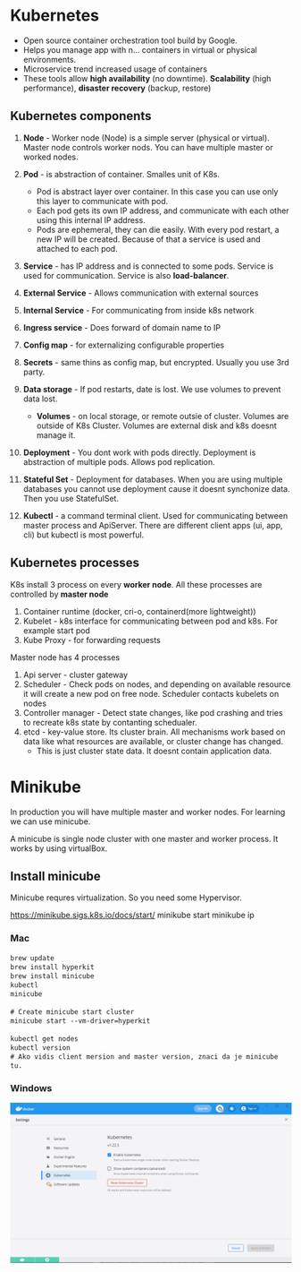 # Kubernetes
- Open source container orchestration tool build by Google.
- Helps you manage app with n... containers in virtual or physical environments.
- Microservice trend increased usage of containers
- These tools allow **high availability** (no downtime). **Scalability** (high performance), **disaster recovery** (backup, restore)

## Kubernetes components
1. **Node** - Worker node (Node) is a simple server (physical or virtual). Master node controls worker nods. You can have multiple master or worked nodes.
2. **Pod** - is abstraction of container. Smalles unit of K8s.
   - Pod is abstract layer over container. In this case you can use only this layer to communicate with pod.
   - Each pod gets its own IP address, and communicate with each other using this internal IP address.
   - Pods are ephemeral, they can die easily. With every pod restart, a new IP will be created.
Because of that a service is used and attached to each pod.

3. **Service** - has IP address and is connected to some pods. Service is used for communication. Service is also **load-balancer**.
4. **External Service** - Allows communication with external sources
5. **Internal Service** - For communicating from inside k8s network
6. **Ingress service** - Does forward of domain name to IP
7. **Config map** - for externalizing configurable properties
8. **Secrets** - same thins as config map, but encrypted. Usually you use 3rd party.
9. **Data storage** - If pod restarts, date is lost. We use volumes to prevent data lost.
   - **Volumes** - on local storage, or remote outsie of cluster. Volumes are outside of K8s Cluster.
     Volumes are external disk and k8s doesnt manage it.
10. **Deployment** - You dont work with pods directly. Deployment is abstraction of multiple pods. Allows pod replication.
11. **Stateful Set** - Deployment for databases. When you are using multiple databases you cannot use deployment cause it doesnt synchonize data. Then you use StatefulSet.
12. **Kubectl** - a command terminal client. Used for communicating between master process and ApiServer.
    There are different client apps (ui, app, cli) but kubectl is most powerful.

## Kubernetes processes
K8s install 3 process on every **worker node**. All these processes are controlled by **master node**
1. Container runtime (docker, cri-o, containerd(more lightweight))
2. Kubelet - k8s interface for communicating between pod and k8s. For example start pod
3. Kube Proxy - for forwarding requests

Master node has 4 processes
1. Api server - cluster gateway
2. Scheduler - Check pods on nodes, and depending on available resource it will create a new pod on free node. Scheduler contacts kubelets on nodes
3. Controller manager - Detect state changes, like pod crashing and tries to recreate k8s state by contanting schedualer.
4. etcd - key-value store. Its cluster brain. All mechanisms work based on data like what resources are available, or cluster change has changed.
    - This is just cluster state data. It doesnt contain application data.

# Minikube
In production you will have multiple master and worker nodes. For learning we can use minicube.

A minicube is single node cluster with one master and worker process. It works by using virtualBox.

## Install minicube
Minicube requres virtualization. So you need some Hypervisor.

https://minikube.sigs.k8s.io/docs/start/
minikube start
minikube ip

### Mac
```
brew update
brew install hyperkit
brew install minicube
kubectl
minicube

# Create minicube start cluster
minicube start --vm-driver=hyperkit

kubectl get nodes
kubectl version
# Ako vidis client mersion and master version, znaci da je minicube tu.
```

### Windows
![](img/01_01_enable_k8s_windows.png)
